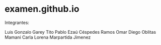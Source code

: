 # examen.github.io



Integrantes:

Luis Gonzalo Garey Tito
Pablo Ezaú Céspedes Ramos
Omar Diego Oblitas Mamani
Carla Lorena Marpartida Jimenez

